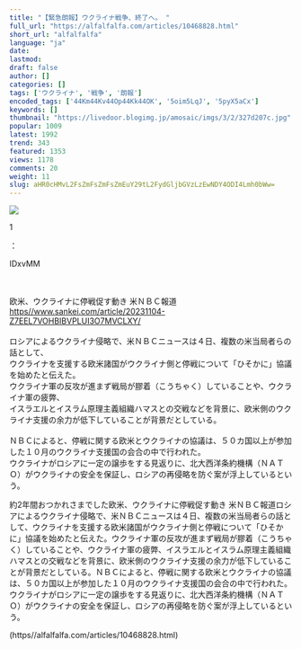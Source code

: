 ```yaml
---
title: "【緊急朗報】ウクライナ戦争、終了へ。 "
full_url: "https://alfalfalfa.com/articles/10468828.html"
short_url: "alfalfalfa"
language: "ja"
date: 
lastmod: 
draft: false
author: []
categories: []
tags: ['ウクライナ', '戦争', '朗報']
encoded_tags: ['44Km44Kv44Op44Kk44OK', '5oim5LqJ', '5pyX5aCx']
keywords: []
thumbnail: "https://livedoor.blogimg.jp/amosaic/imgs/3/2/327d207c.jpg"
popular: 1009
latest: 1992
trend: 343
featured: 1353
views: 1178
comments: 20
weight: 11
slug: aHR0cHMvL2FsZmFsZmFsZmEuY29tL2FydGljbGVzLzEwNDY4ODI4Lmh0bWw=
---
```


![](https://livedoor.blogimg.jp/amosaic/imgs/3/2/327d207c.jpg)

<div><p class='res_info'><p class='res_num'>1</p>：<p class='res_name'></p><p class='res_matome'><p class='res_id'>IDxvMM</p></p></p><br> <br> 欧米、ウクライナに停戦促す動き 米ＮＢＣ報道<br> <a href='https//www.sankei.com/article/20231104-Z7EEL7VOHBIBVPLUI3O7MVCLXY/' target='_blank' rel='nofollow'>https//www.sankei.com/article/20231104-Z7EEL7VOHBIBVPLUI3O7MVCLXY/</a><br> <br> ロシアによるウクライナ侵略で、米ＮＢＣニュースは４日、複数の米当局者らの話として、<br> ウクライナを支援する欧米諸国がウクライナ側と停戦について「ひそかに」協議を始めたと伝えた。<br> ウクライナ軍の反攻が進まず戦局が膠着（こうちゃく）していることや、ウクライナ軍の疲弊、<br> イスラエルとイスラム原理主義組織ハマスとの交戦などを背景に、欧米側のウクライナ支援の余力が低下していることが背景だとしている。<br> <br> ＮＢＣによると、停戦に関する欧米とウクライナの協議は、５０カ国以上が参加した１０月のウクライナ支援国の会合の中で行われた。<br> ウクライナがロシアに一定の譲歩をする見返りに、北大西洋条約機構（ＮＡＴＯ）がウクライナの安全を保証し、ロシアの再侵略を防ぐ案が浮上しているという。<p>約2年間おつかれさまでした欧米、ウクライナに停戦促す動き 米ＮＢＣ報道ロシアによるウクライナ侵略で、米ＮＢＣニュースは４日、複数の米当局者らの話として、ウクライナを支援する欧米諸国がウクライナ側と停戦について「ひそかに」協議を始めたと伝えた。ウクライナ軍の反攻が進まず戦局が膠着（こうちゃく）していることや、ウクライナ軍の疲弊、イスラエルとイスラム原理主義組織ハマスとの交戦などを背景に、欧米側のウクライナ支援の余力が低下していることが背景だとしている。ＮＢＣによると、停戦に関する欧米とウクライナの協議は、５０カ国以上が参加した１０月のウクライナ支援国の会合の中で行われた。ウクライナがロシアに一定の譲歩をする見返りに、北大西洋条約機構（ＮＡＴＯ）がウクライナの安全を保証し、ロシアの再侵略を防ぐ案が浮上しているという。</p></div>

(https//alfalfalfa.com/articles/10468828.html)
